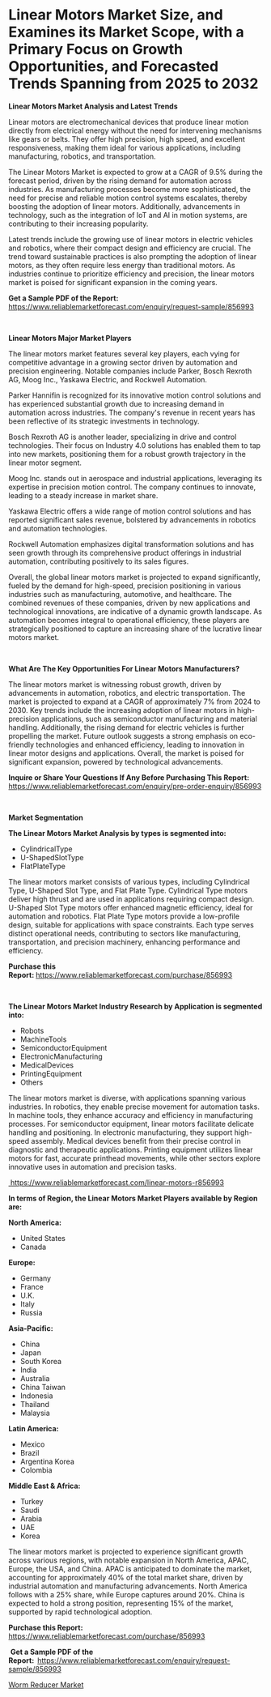 <p><h1>Linear Motors Market Size, and Examines its Market Scope, with a Primary Focus on Growth Opportunities, and Forecasted Trends Spanning from 2025 to 2032</h1></p><p><strong>Linear Motors Market Analysis and Latest Trends</strong></p>
<p><p>Linear motors are electromechanical devices that produce linear motion directly from electrical energy without the need for intervening mechanisms like gears or belts. They offer high precision, high speed, and excellent responsiveness, making them ideal for various applications, including manufacturing, robotics, and transportation.</p><p>The Linear Motors Market is expected to grow at a CAGR of 9.5% during the forecast period, driven by the rising demand for automation across industries. As manufacturing processes become more sophisticated, the need for precise and reliable motion control systems escalates, thereby boosting the adoption of linear motors. Additionally, advancements in technology, such as the integration of IoT and AI in motion systems, are contributing to their increasing popularity.</p><p>Latest trends include the growing use of linear motors in electric vehicles and robotics, where their compact design and efficiency are crucial. The trend toward sustainable practices is also prompting the adoption of linear motors, as they often require less energy than traditional motors. As industries continue to prioritize efficiency and precision, the linear motors market is poised for significant expansion in the coming years.</p></p>
<p><strong>Get a Sample PDF of the Report:&nbsp;</strong> <a href="https://www.reliablemarketforecast.com/enquiry/request-sample/856993?utm_campaign=1832&utm_medium=2&utm_source=Github&utm_content=ia&utm_term=16022025&utm_id=linear-motors">https://www.reliablemarketforecast.com/enquiry/request-sample/856993</a></p>
<p>&nbsp;</p>
<p><strong>Linear Motors Major Market Players</strong></p>
<p><p>The linear motors market features several key players, each vying for competitive advantage in a growing sector driven by automation and precision engineering. Notable companies include Parker, Bosch Rexroth AG, Moog Inc., Yaskawa Electric, and Rockwell Automation. </p><p>Parker Hannifin is recognized for its innovative motion control solutions and has experienced substantial growth due to increasing demand in automation across industries. The company's revenue in recent years has been reflective of its strategic investments in technology.</p><p>Bosch Rexroth AG is another leader, specializing in drive and control technologies. Their focus on Industry 4.0 solutions has enabled them to tap into new markets, positioning them for a robust growth trajectory in the linear motor segment.</p><p>Moog Inc. stands out in aerospace and industrial applications, leveraging its expertise in precision motion control. The company continues to innovate, leading to a steady increase in market share.</p><p>Yaskawa Electric offers a wide range of motion control solutions and has reported significant sales revenue, bolstered by advancements in robotics and automation technologies.</p><p>Rockwell Automation emphasizes digital transformation solutions and has seen growth through its comprehensive product offerings in industrial automation, contributing positively to its sales figures. </p><p>Overall, the global linear motors market is projected to expand significantly, fueled by the demand for high-speed, precision positioning in various industries such as manufacturing, automotive, and healthcare. The combined revenues of these companies, driven by new applications and technological innovations, are indicative of a dynamic growth landscape. As automation becomes integral to operational efficiency, these players are strategically positioned to capture an increasing share of the lucrative linear motors market.</p></p>
<p>&nbsp;</p>
<p><strong>What Are The Key Opportunities For Linear Motors Manufacturers?</strong></p>
<p><p>The linear motors market is witnessing robust growth, driven by advancements in automation, robotics, and electric transportation. The market is projected to expand at a CAGR of approximately 7% from 2024 to 2030. Key trends include the increasing adoption of linear motors in high-precision applications, such as semiconductor manufacturing and material handling. Additionally, the rising demand for electric vehicles is further propelling the market. Future outlook suggests a strong emphasis on eco-friendly technologies and enhanced efficiency, leading to innovation in linear motor designs and applications. Overall, the market is poised for significant expansion, powered by technological advancements.</p></p>
<p><strong>Inquire or Share Your Questions If Any Before Purchasing This Report:</strong> <a href="https://www.reliablemarketforecast.com/enquiry/pre-order-enquiry/856993?utm_campaign=1832&utm_medium=2&utm_source=Github&utm_content=ia&utm_term=16022025&utm_id=linear-motors">https://www.reliablemarketforecast.com/enquiry/pre-order-enquiry/856993</a></p>
<p>&nbsp;</p>
<p><strong>Market Segmentation</strong></p>
<p><strong>The Linear Motors Market Analysis by types is segmented into:</strong></p>
<p><ul><li>CylindricalType</li><li>U-ShapedSlotType</li><li>FlatPlateType</li></ul></p>
<p><p>The linear motors market consists of various types, including Cylindrical Type, U-Shaped Slot Type, and Flat Plate Type. Cylindrical Type motors deliver high thrust and are used in applications requiring compact design. U-Shaped Slot Type motors offer enhanced magnetic efficiency, ideal for automation and robotics. Flat Plate Type motors provide a low-profile design, suitable for applications with space constraints. Each type serves distinct operational needs, contributing to sectors like manufacturing, transportation, and precision machinery, enhancing performance and efficiency.</p></p>
<p><strong>Purchase this Report:&nbsp;</strong><a href="https://www.reliablemarketforecast.com/purchase/856993?utm_campaign=1832&utm_medium=2&utm_source=Github&utm_content=ia&utm_term=16022025&utm_id=linear-motors">https://www.reliablemarketforecast.com/purchase/856993</a></p>
<p>&nbsp;</p>
<p><strong>The Linear Motors Market Industry Research by Application is segmented into:</strong></p>
<p><ul><li>Robots</li><li>MachineTools</li><li>SemiconductorEquipment</li><li>ElectronicManufacturing</li><li>MedicalDevices</li><li>PrintingEquipment</li><li>Others</li></ul></p>
<p><p>The linear motors market is diverse, with applications spanning various industries. In robotics, they enable precise movement for automation tasks. In machine tools, they enhance accuracy and efficiency in manufacturing processes. For semiconductor equipment, linear motors facilitate delicate handling and positioning. In electronic manufacturing, they support high-speed assembly. Medical devices benefit from their precise control in diagnostic and therapeutic applications. Printing equipment utilizes linear motors for fast, accurate printhead movements, while other sectors explore innovative uses in automation and precision tasks.</p></p>
<p><a href="https://www.reliablemarketforecast.com/linear-motors-r856993?utm_campaign=1832&utm_medium=2&utm_source=Github&utm_content=ia&utm_term=16022025&utm_id=linear-motors">&nbsp;https://www.reliablemarketforecast.com/linear-motors-r856993</a></p>
<p><strong>In terms of Region, the Linear Motors Market Players available by Region are:</strong></p>
<p>
    <p> <strong> North America: </strong>
        <ul>
            <li>United States</li>
            <li>Canada</li>
        </ul>
        </p> 
    <p> <strong> Europe: </strong>
        <ul>
            <li>Germany</li>
            <li>France</li>
            <li>U.K.</li>
            <li>Italy</li>
            <li>Russia</li>
        </ul>
        </p> 
    <p> <strong> Asia-Pacific: </strong>
        <ul>
            <li>China</li>
            <li>Japan</li>
            <li>South Korea</li>
            <li>India</li>
            <li>Australia</li>
            <li>China Taiwan</li>
            <li>Indonesia</li>
            <li>Thailand</li>
            <li>Malaysia</li>
        </ul>
        </p> 
    <p> <strong> Latin America: </strong>
        <ul>
            <li>Mexico</li>
            <li>Brazil</li>
            <li>Argentina Korea</li>
            <li>Colombia</li>
        </ul>
        </p> 
    <p> <strong> Middle East & Africa: </strong>
        <ul>
            <li>Turkey</li>
            <li>Saudi</li>
            <li>Arabia</li>
            <li>UAE</li>
            <li>Korea</li>
        </ul>
    </p>
    </p>
<p><p>The linear motors market is projected to experience significant growth across various regions, with notable expansion in North America, APAC, Europe, the USA, and China. APAC is anticipated to dominate the market, accounting for approximately 40% of the total market share, driven by industrial automation and manufacturing advancements. North America follows with a 25% share, while Europe captures around 20%. China is expected to hold a strong position, representing 15% of the market, supported by rapid technological adoption.</p></p>
<p><strong>Purchase this Report: </strong><a href="https://www.reliablemarketforecast.com/purchase/856993?utm_campaign=1832&utm_medium=2&utm_source=Github&utm_content=ia&utm_term=16022025&utm_id=linear-motors">https://www.reliablemarketforecast.com/purchase/856993</a></p>
<p>&nbsp;<strong>Get a Sample PDF of the Report:&nbsp;&nbsp;</strong><a href="https://www.reliablemarketforecast.com/enquiry/request-sample/856993?utm_campaign=1832&utm_medium=2&utm_source=Github&utm_content=ia&utm_term=16022025&utm_id=linear-motors">https://www.reliablemarketforecast.com/enquiry/request-sample/856993</a></p>
<p><strong></strong></p>
<p><p><a href="https://github.com/AKSHATREPORTPRIME/Market-Research-Report-List-7/blob/main/worm-reducer-market.md?utm_campaign=1832&utm_medium=2&utm_source=Github&utm_content=ia&utm_term=16022025&utm_id=linear-motors">Worm Reducer Market</a></p></p>